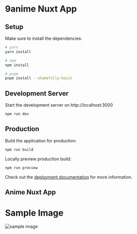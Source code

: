 # 9anime Nuxt App

## Setup

Make sure to install the dependencies:

```bash
# yarn
yarn install

# npm
npm install

# pnpm
pnpm install --shamefully-hoist
```

## Development Server

Start the development server on http://localhost:3000

```bash
npm run dev
```

## Production

Build the application for production:

```bash
npm run build
```

Locally preview production build:

```bash
npm run preview
```

Check out the [deployment documentation](https://nuxt.com/docs/getting-started/deployment) for more information.


## Anime Nuxt App
# Sample Image
<!-- insert sample image in readme --> 
![sample image](https://github.com/isaactan98/anime-nuxt-app/blob/main/sample_img.png)



